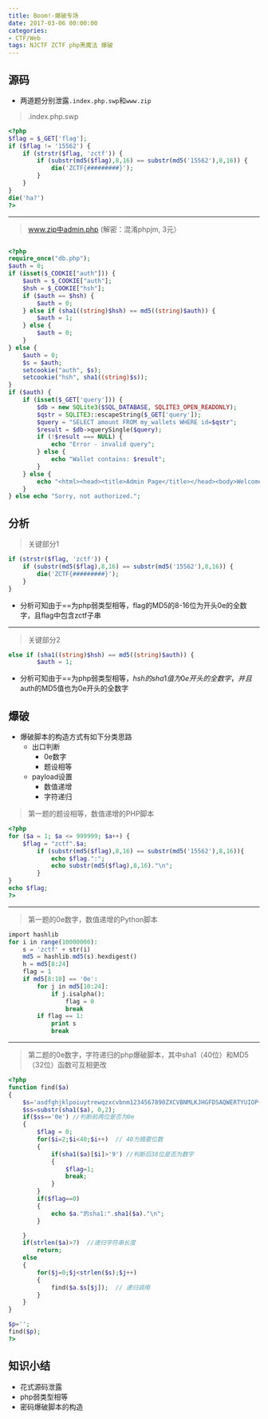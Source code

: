```yaml
---
title: Boom!-爆破专场
date: 2017-03-06 00:00:00
categories:
- CTF/Web
tags: NJCTF ZCTF php黑魔法 爆破
---
```


## 源码

- 两道题分别泄露`.index.php.swp`和`www.zip`

> .index.php.swp

```php
<?php
$flag = $_GET['flag'];
if ($flag != '15562') {
	if (strstr($flag, 'zctf')) {
		if (substr(md5($flag),8,16) == substr(md5('15562'),8,16)) {
			die('ZCTF{#########}');
		}
	}
}
die('ha?')
?>
```

---

> www.zip中admin.php (解密：混淆phpjm, 3元）

```php

<?php
require_once("db.php");
$auth = 0;
if (isset($_COOKIE["auth"])) {
    $auth = $_COOKIE["auth"];
    $hsh = $_COOKIE["hsh"];
    if ($auth == $hsh) {
        $auth = 0;
    } else if (sha1((string)$hsh) == md5((string)$auth)) {
        $auth = 1;
    } else {
        $auth = 0;
    }
} else {
    $auth = 0;
    $s = $auth;
    setcookie("auth", $s);
    setcookie("hsh", sha1((string)$s));
}
if ($auth) {
    if (isset($_GET['query'])) {
        $db = new SQLite3($SQL_DATABASE, SQLITE3_OPEN_READONLY);
        $qstr = SQLITE3::escapeString($_GET['query']);
        $query = "SELECT amount FROM my_wallets WHERE id=$qstr";
        $result = $db->querySingle($query);
        if (!$result === NULL) {
            echo "Error - invalid query";
        } else {
            echo "Wallet contains: $result";
        }
    } else {
        echo "<html><head><title>Admin Page</title></head><body>Welcome to the admin panel!<br /><br /><form name='input' action='admin.php' method='get'>Wallet ID: <input type='text' name='query'><input type='submit' value='Submit Query'></form></body></html>";
    }
} else echo "Sorry, not authorized.";

```

## 分析

> 关键部分1

```php
if (strstr($flag, 'zctf')) {
	if (substr(md5($flag),8,16) == substr(md5('15562'),8,16)) {
		die('ZCTF{#########}');
	}
}

```

- 分析可知由于==为php弱类型相等，flag的MD5的8-16位为开头0e的全数字，且flag中包含zctf子串

---

> 关键部分2

```php
else if (sha1((string)$hsh) == md5((string)$auth)) {
        $auth = 1;
```

- 分析可知由于==为php弱类型相等，$hsh的sha1值为0e开头的全数字，并且$auth的MD5值也为0e开头的全数字

## 爆破

- 爆破脚本的构造方式有如下分类思路
	- 出口判断
		- 0e数字
		- 题设相等
	- payload设置
		- 数值递增
		- 字符递归

> 第一题的题设相等，数值递增的PHP脚本

```php
<?php
for ($a = 1; $a <= 999999; $a++) {
    $flag = "zctf".$a;
        if (substr(md5($flag),8,16) == substr(md5('15562'),8,16)){
            echo $flag.":";
            echo substr(md5($flag),8,16)."\n";
        }
}
echo $flag;
?>
```

---


> 第一题的0e数字，数值递增的Python脚本

```php
import hashlib
for i in range(10000000):
	s = 'zctf' + str(i)
	md5 = hashlib.md5(s).hexdigest()
	h = md5[8:24]
	flag = 1
	if md5[8:10] == '0e':
		for j in md5[10:24]:
			if j.isalpha():
				flag = 0
				break
		if flag == 1:
			print s
			break

```

---

> 第二题的0e数字，字符递归的php爆破脚本，其中sha1（40位）和MD5（32位）函数可互相更改
 
```php
<?php
function find($a)
{
	$s='asdfghjklpoiuytrewqzxcvbnm1234567890ZXCVBNMLKJHGFDSAQWERTYUIOP{}._';
	$ss=substr(sha1($a), 0,2);
	if($ss=='0e') //判断前两位是否为0e
	{
		$flag = 0;
		for($i=2;$i<40;$i++)  // 40为摘要位数
		{
			if(sha1($a)[$i]>'9') //判断后38位是否为数字
			{
				$flag=1;
				break;
			}
		}
		if($flag==0)
		{
			echo $a."的sha1:".sha1($a)."\n";
		}

	}
	if(strlen($a)>7)  //递归字符串长度
		return;
	else
	{
		for($j=0;$j<strlen($s);$j++)
		{
			find($a.$s[$j]);  // 递归调用
		}
	}
}

$p='';
find($p);
?>
```

## 知识小结

- 花式源码泄露
- php弱类型相等
- 密码爆破脚本的构造